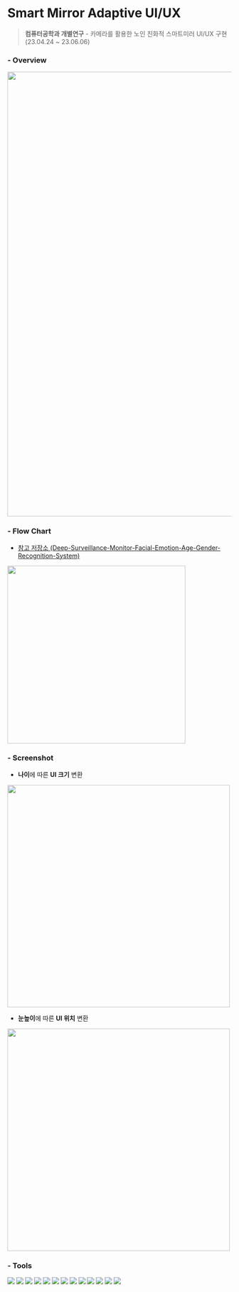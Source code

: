 # Smart Mirror Adaptive UI/UX
> **컴퓨터공학과 개별연구** - 카메라를 활용한 노인 친화적 스마트미러 UI/UX 구현 (23.04.24 ~ 23.06.06)

### - Overview
<img src="https://github.com/wkkyu088/smartmirror_adaptive_ui/assets/82702064/88dd5d79-0d94-4afd-8c07-70ab9516a59f" width="1000" />

### - Flow Chart
- [참고 저장소 (Deep-Surveillance-Monitor-Facial-Emotion-Age-Gender-Recognition-System)](https://github.com/kaushikjadhav01/Deep-Surveillance-Monitor-Facial-Emotion-Age-Gender-Recognition-System)
<img src="https://github.com/wkkyu088/smartmirror_adaptive_ui/assets/82702064/74ce8692-b752-439e-bd42-3bdf49e8d5eb" width="400" />

### - Screenshot

- **나이**에 따른 **UI 크기** 변환

<img src="https://github.com/wkkyu088/smartmirror_adaptive_ui/assets/82702064/31db8c83-fde4-4547-8ab0-91582eb512c9" width="500" />

- **눈높이**에 따른 **UI 위치** 변환

<img src="https://github.com/wkkyu088/smartmirror_adaptive_ui/assets/82702064/5179ee7f-58fc-4711-af36-3b9c7925c6ea" width="500" />

### - Tools
<span><img src="https://img.shields.io/badge/Electron-47848F?style=flat-square&logo=Electron&logoColor=white"/></span>
<span><img src="https://img.shields.io/badge/React-61DAFB?style=flat-square&logo=React&logoColor=black"/></span>
<span><img src="https://img.shields.io/badge/Python-3776AB?style=flat-square&logo=Python&logoColor=white"/></span>
<span><img src="https://img.shields.io/badge/OpenCV-5C3EE8?style=flat-square&logo=OpenCV&logoColor=white"/></span>
<span><img src="https://img.shields.io/badge/Dlib-008000?style=flat-square&logo=Dlib&logoColor=white"/></span>
<span><img src="https://img.shields.io/badge/Flask-000000?style=flat-square&logo=Flask&logoColor=white"/></span>
<span><img src="https://img.shields.io/badge/Axios-5A29E4?style=flat-square&logo=Axios&logoColor=white"/></span>
<span><img src="https://img.shields.io/badge/TensorFlow-FF6F00?style=flat-square&logo=TensorFlow&logoColor=white"/></span>
<span><img src="https://img.shields.io/badge/Keras-D00000?style=flat-square&logo=Keras&logoColor=white"/></span>
<span><img src="https://img.shields.io/badge/MUI-007FFF?style=flat-square&logo=MUI&logoColor=white"/></span>
<span><img src="https://img.shields.io/badge/Redux-764ABC?style=flat-square&logo=Redux&logoColor=white"/></span>
<span><img src="https://img.shields.io/badge/GitHub-181717?style=flat-square&logo=github&logoColor=white"/></span>
<span><img src="https://img.shields.io/badge/VisualStudioCode-007ACC?style=flat-square&logo=VisualStudioCode&logoColor=white"/></span>

